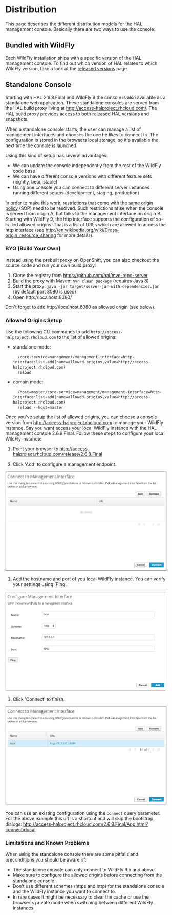 # Distribution

This page describes the different distribution models for the HAL management console. Basically there are two ways to use the console:
   
## Bundled with WildFly

Each WildFly installation ships with a specific version of the HAL management console. To find out which version of HAL relates to which WildFly version, take a look at the [released versions](maintenance.md#releases) page. 

## Standalone Console

Starting with HAL 2.6.8.Final and WildFly 9 the console is also available as a standalone web application. These standalone consoles are served from the HAL build proxy living at http://access-halproject.rhcloud.com/. The HAL build proxy provides access to both released HAL versions and snapshots. 

When a standalone console starts, the user can manage a list of management interfaces and chooses the one he likes to connect to. The configuration is stored in the browsers local storage, so it's available the next time the console is launched. 

Using this kind of setup has several advantages:

- We can update the console independently from the rest of the WildFly code base
- We can have different console versions with different feature sets (nightly, beta, stable)
- Using one console you can connect to different server instances running different setups (development, staging, production)

In order to make this work, restrictions that come with the [same origin policy](http://en.wikipedia.org/wiki/Same_origin_policy) (SOP) need to be resolved. Such restrictions arise when the console is served from origin A, but talks to the management interface on origin B. Starting with WildFly 9, the http interface supports the configuration of so-called allowed origins. That is a list of URLs which are allowed to access the http interface (see http://en.wikipedia.org/wiki/Cross-origin_resource_sharing for more details).

### BYO (Build Your Own)

Instead using the prebuilt proxy on OpenShift, you can also checkout the source code and run your own build proxy:
 
1. Clone the registry from https://github.com/hal/mvn-repo-server
1. Build the proxy with Maven: `mvn clean package` (requires Java 8)
1. Start the proxy: `java -jar target/server-jar-with-dependencies.jar` (by default port 8080 is used)
1. Open http://localhost:8080/

Don't forget to add http://localhost:8080 as allowed origin (see below).

### Allowed Origins Setup

Use the following CLI commands to add `http://access-halproject.rhcloud.com` to the list of allowed origins:

- standalone mode: 

        /core-service=management/management-interface=http-interface:list-add(name=allowed-origins,value=http://access-halproject.rhcloud.com)
        reload
    
- domain mode:

        /host=master/core-service=management/management-interface=http-interface:list-add(name=allowed-origins,value=http://access-halproject.rhcloud.com)
        reload --host=master

Once you've setup the list of allowed origins, you can choose a console version from http://access-halproject.rhcloud.com to manage your WildFly instance. Say you want access your local WildFly instance with the HAL management console 2.6.8.Final. Follow these steps to configure your local WildFly instance:
 
1. Point your browser to http://access-halproject.rhcloud.com/release/2.6.8.Final

1. Click 'Add' to configure a management endpoint.

  ![Connect to Management Interface](/assets/images/bootstrap_server_select_0.png)

1. Add the hostname and port of you local WildFly instance. You can verify your settings using 'Ping'.

  ![Connect to Management Interface](/assets/images/bootstrap_server_select_1.png)

1. Click 'Connect' to finish. 

  ![Connect to Management Interface](/assets/images/bootstrap_server_select_2.png)

You can use an existing configuration using the `connect` query parameter. For the above example this url is a shortcut and will skip the bootstrap dialogs: http://access-halproject.rhcloud.com/2.6.8.Final/App.html?connect=local

### Limitations and Known Problems

When using the standalone console there are some pitfalls and preconditions you should be aware of:
 
- The standalone console can only connect to WildFly 9.x and above.
- Make sure to configure the allowed origins before connecting from the standalone console.
- Don't use different schemes (https and http) for the standalone console and the WildFly instance you want to connect to.
- In rare cases it might be necessary to clear the cache or use the browser's private mode when switching between different WildFly instances. 

